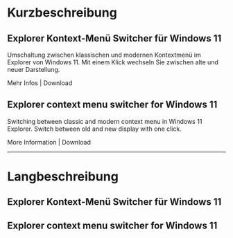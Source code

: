 # Kurzbeschreibung

## Explorer Kontext-Menü Switcher für Windows 11

Umschaltung zwischen klassischen und modernen Kontextmenü im Explorer von Windows 11. Mit einem Klick wechseln Sie zwischen alte und neuer Darstellung.

Mehr Infos | Download

## Explorer context menu switcher for Windows 11

Switching between classic and modern context menu in Windows 11 Explorer. Switch between old and new display with one click.


More Information | Download

-------------


# Langbeschreibung

## Explorer Kontext-Menü Switcher für Windows 11



## Explorer context menu switcher for Windows 11